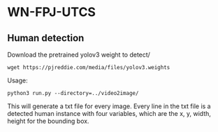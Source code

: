 # WN-FPJ-UTCS
## Human detection
Download the pretrained yolov3 weight to detect/
```
wget https://pjreddie.com/media/files/yolov3.weights
```
Usage:
```
python3 run.py --directory=../video2image/
```
This will generate a txt file for every image. Every line in the txt file is a detected human instance with four variables, which are the x, y, width, height for the bounding box.